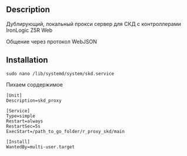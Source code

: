 ## Description
Дублирующий, локальный прокси сервер для СКД с контроллерами IronLogic Z5R Web

Общение через протокол WebJSON

## Installation
```shell script
sudo nano /lib/systemd/system/skd.service
```
Пихаем сордержимое
```shell script
[Unit]
Description=skd_proxy

[Service]
Type=simple
Restart=always
RestartSec=5s
ExecStart=/path_to_go_folder/r_proxy_skd/main

[Install]
WantedBy=multi-user.target
```
